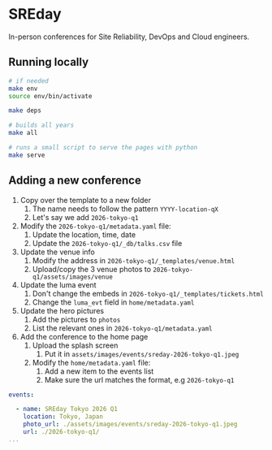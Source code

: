 # SREday

In-person conferences for Site Reliability, DevOps and Cloud engineers.


## Running locally

```sh
# if needed
make env
source env/bin/activate

make deps

# builds all years
make all

# runs a small script to serve the pages with python
make serve
```

## Adding a new conference

1. Copy over the template to a new folder
    1. The name needs to follow the pattern `YYYY-location-qX`
    1. Let's say we add `2026-tokyo-q1`
1. Modify the `2026-tokyo-q1/metadata.yaml` file:
    1. Update the location, time, date
    1. Update the `2026-tokyo-q1/_db/talks.csv` file
1. Update the venue info
    1. Modify the address in `2026-tokyo-q1/_templates/venue.html`
    1. Upload/copy the 3 venue photos to `2026-tokyo-q1/assets/images/venue`
1. Update the luma event
    1. Don't change the embeds in `2026-tokyo-q1/_templates/tickets.html`
    1. Change the `luma_evt` field in `home/metadata.yaml`
1. Update the hero pictures
    1. Add the pictures to `photos`
    1. List the relevant ones in `2026-tokyo-q1/metadata.yaml`
1. Add the conference to the home page
    1. Upload the splash screen
        1. Put it in `assets/images/events/sreday-2026-tokyo-q1.jpeg`
    1. Modify the `home/metadata.yaml` file:
        1. Add a new item to the events list
        1. Make sure the url matches the format, e.g `2026-tokyo-q1`

```yaml
events:

  - name: SREday Tokyo 2026 Q1
    location: Tokyo, Japan
    photo_url: ./assets/images/events/sreday-2026-tokyo-q1.jpeg
    url: ./2026-tokyo-q1/
...
```